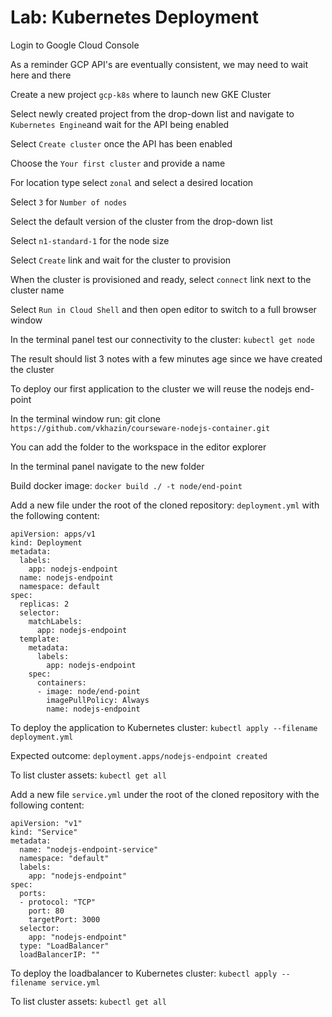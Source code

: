 # Lab: Kubernetes Deployment

Login to Google Cloud Console

As a reminder GCP API's are eventually consistent, we may need to wait here and there

Create a new project `gcp-k8s` where to launch new GKE Cluster

Select newly created project from the drop-down list and navigate to `Kubernetes Engine`and wait for the API being enabled

Select `Create cluster` once the API has been enabled

Choose the `Your first cluster` and provide a name

For location type select `zonal` and select a desired location

Select `3` for `Number of nodes`

Select the default version of the cluster from the drop-down list

Select `n1-standard-1` for the node size

Select `Create` link and wait for the cluster to provision

When the cluster is provisioned and ready, select `connect` link next to the cluster name

Select `Run in Cloud Shell` and then open editor to switch to a full browser window

In the terminal panel test our connectivity to the cluster: `kubectl get node`

The result should list 3 notes with a few minutes age since we have created the cluster

To deploy our first application to the cluster we will reuse the nodejs end-point

In the terminal window run: git clone `https://github.com/vkhazin/courseware-nodejs-container.git`

You can add the folder to the workspace in the editor explorer

In the terminal panel navigate to the new folder

Build docker image: `docker build ./ -t node/end-point`

Add a new file under the root of the cloned repository: `deployment.yml` with the following content:

```
apiVersion: apps/v1
kind: Deployment
metadata:
  labels:
    app: nodejs-endpoint
  name: nodejs-endpoint
  namespace: default
spec:
  replicas: 2
  selector:
    matchLabels:
      app: nodejs-endpoint
  template:
    metadata:
      labels:
        app: nodejs-endpoint
    spec:
      containers:
      - image: node/end-point
        imagePullPolicy: Always
        name: nodejs-endpoint
```

To deploy the application to Kubernetes cluster: `kubectl apply --filename deployment.yml`

Expected outcome: `deployment.apps/nodejs-endpoint created`

To list cluster assets: `kubectl get all`

Add a new file `service.yml` under the root of the cloned repository with the following content:

```
apiVersion: "v1"
kind: "Service"
metadata:
  name: "nodejs-endpoint-service"
  namespace: "default"
  labels:
    app: "nodejs-endpoint"
spec:
  ports:
  - protocol: "TCP"
    port: 80
    targetPort: 3000
  selector:
    app: "nodejs-endpoint"
  type: "LoadBalancer"
  loadBalancerIP: ""
```

To deploy the loadbalancer to Kubernetes cluster: `kubectl apply --filename service.yml`

To list cluster assets: `kubectl get all`

